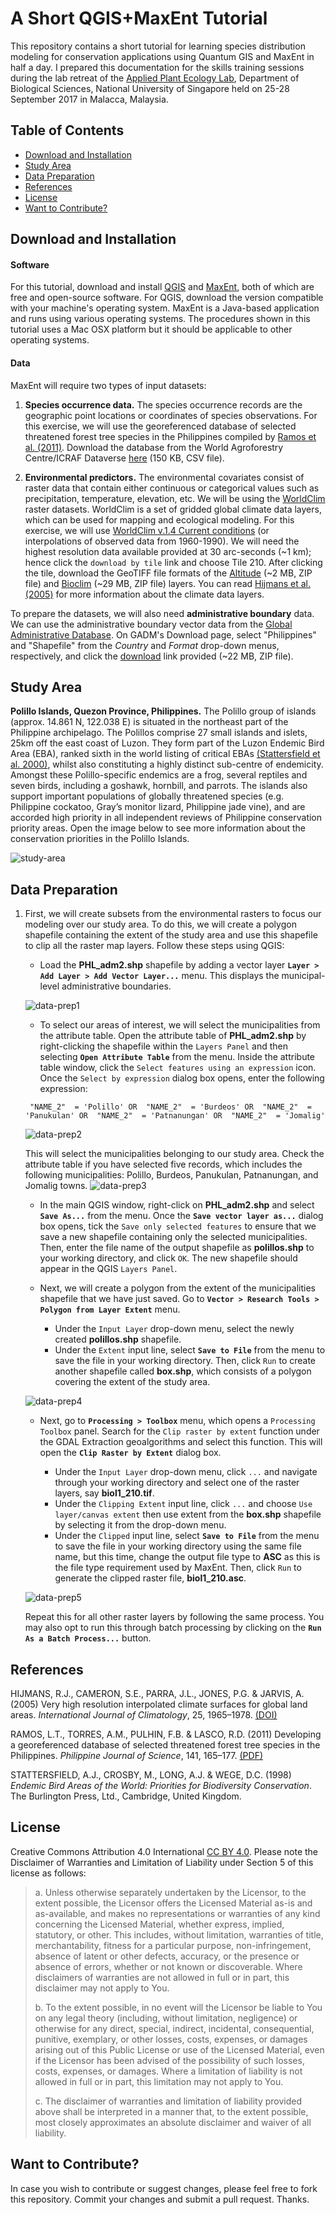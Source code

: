 # A Short QGIS+MaxEnt Tutorial
This repository contains a short tutorial for learning species distribution modeling for conservation applications using Quantum GIS and MaxEnt in half a day. I prepared this documentation for the skills training sessions during the lab retreat of the [Applied Plant Ecology Lab](https://www.appliedplantecology.org), Department of Biological Sciences, National University of Singapore held on 25-28 September 2017 in Malacca, Malaysia.


## Table of Contents
- [Download and Installation](#download)
- [Study Area](#study_area)
- [Data Preparation](#data_preparation)
- [References](#references)
- [License](#license)
- [Want to Contribute?](#contribute)


<a name="download"></a>
## Download and Installation

#### Software
For this tutorial, download and install [QGIS](http://www.qgis.org/en/site/forusers/download.html) and [MaxEnt](https://biodiversityinformatics.amnh.org/open_source/maxent/), both of which are free and open-source software. For QGIS, download the version compatible with your machine's operating system. MaxEnt is a Java-based application and runs using various operating systems. The procedures shown in this tutorial uses a Mac OSX platform but it should be applicable to other operating systems.

#### Data
MaxEnt will require two types of input datasets:

1. **Species occurrence data.** The species occurrence records are the geographic point locations or coordinates of species observations. For this exercise, we will use the georeferenced database of selected threatened forest tree species in the Philippines compiled by [Ramos et al. (2011)](#ramos_etal_2011). Download the database from the World Agroforestry Centre/ICRAF Dataverse [here](https://dataverse.harvard.edu/dataset.xhtml?persistentId=doi:10.7910/DVN/24818) (150 KB, CSV file).

2. **Environmental predictors.** The environmental covariates consist of raster data that contain either continuous or categorical values such as precipitation, temperature, elevation, etc. We will be using the [WorldClim](http://www.worldclim.org) raster datasets. WorldClim is a set of gridded global climate data layers, which can be used for mapping and ecological modeling. For this exercise, we will use [WorldClim v.1.4 Current conditions](http://www.worldclim.org/current) (or interpolations of observed data from 1960-1990). We will need the highest resolution data available provided at 30 arc-seconds (~1 km); hence click the `download by tile` link and choose Tile 210. After clicking the tile, download the GeoTIFF file formats of the [Altitude](http://biogeo.ucdavis.edu/data/climate/worldclim/1_4/tiles/cur/alt_210_tif.zip) (~2 MB, ZIP file) and [Bioclim](http://biogeo.ucdavis.edu/data/climate/worldclim/1_4/tiles/cur/bio_210_tif.zip) (~29 MB, ZIP file) layers. You can read [Hijmans et al. (2005)](#hijmans_etal_2005) for more information about the climate data layers.

To prepare the datasets, we will also need **administrative boundary** data. We can use the administrative boundary vector data from the [Global Administrative Database](http://www.gadm.org/country). On GADM's Download page, select "Philippines" and "Shapefile" from the *Country* and *Format* drop-down menus, respectively, and click the [download](http://biogeo.ucdavis.edu/data/gadm2.8/shp/PHL_adm_shp.zip) link provided (~22 MB, ZIP file).


<a name="study_area"></a>
## Study Area
**Polillo Islands, Quezon Province, Philippines.** The Polillo group of islands (approx. 14.861 N, 122.038 E) is situated in the northeast part of the Philippine archipelago. The Polillos comprise 27 small islands and islets, 25km off the east coast of Luzon. They form part of the Luzon Endemic Bird Area (EBA), ranked sixth in the world listing of critical EBAs [(Stattersfield et al. 2000)](#stattersfield_etal_1998), whilst also constituting a highly distinct sub-centre of endemicity. Amongst these Polillo-specific endemics are a frog, several reptiles and seven birds, including a goshawk, hornbill, and parrots. The islands also support important populations of globally threatened species (e.g. Philippine cockatoo, Gray’s monitor lizard, Philippine jade vine), and are accorded high priority in all independent reviews of Philippine conservation priority areas. Open the image below to see more information about the conservation priorities in the Polillo Islands.

![study-area](https://github.com/dondealban/tutorial-qgis-maxent/blob/master/poster/WCSPposter.jpg)

<a name="data_preparation"></a>
## Data Preparation

1. First, we will create subsets from the environmental rasters to focus our modeling over our study area. To do this, we will create a polygon shapefile containing the extent of the study area and use this shapefile to clip all the raster map layers. Follow these steps using QGIS:

    - Load the **PHL_adm2.shp** shapefile by adding a vector layer **`Layer > Add Layer > Add Vector Layer...`** menu. This displays the municipal-level administrative boundaries.

    ![data-prep1](https://github.com/dondealban/tutorial-qgis-maxent/blob/master/screenshots/qgis_data-prep-01a.png)

    - To select our areas of interest, we will select the municipalities from the attribute table. Open the attribute table of **PHL_adm2.shp** by right-clicking the shapefile within the `Layers Panel` and then selecting **`Open Attribute Table`** from the menu. Inside the attribute table window, click the `Select features using an expression` icon. Once the `Select by expression` dialog box opens, enter the following expression:
    ```
     "NAME_2"  = 'Polillo' OR  "NAME_2"  = 'Burdeos' OR  "NAME_2"  = 'Panukulan' OR  "NAME_2"  = 'Patnanungan' OR  "NAME_2"  = 'Jomalig'
    ```

    ![data-prep2](https://github.com/dondealban/tutorial-qgis-maxent/blob/master/screenshots/qgis_data-prep-02.png)

    This will select the municipalities belonging to our study area. Check the attribute table if you have selected five records, which includes the following municipalities: Polillo, Burdeos, Panukulan, Patnanungan, and Jomalig towns.
    ![data-prep3](https://github.com/dondealban/tutorial-qgis-maxent/blob/master/screenshots/qgis_data-prep-03.png)

    - In the main QGIS window, right-click on **PHL_adm2.shp** and select **`Save As...`** from the menu. Once the **`Save vector layer as...`** dialog box opens, tick the `Save only selected features` to ensure that we save a new shapefile containing only the selected municipalities. Then, enter the file name of the output shapefile as **polillos.shp** to your working directory, and click `OK`. The new shapefile should appear in the QGIS `Layers Panel`.

    - Next, we will create a polygon from the extent of the municipalities shapefile that we have just saved. Go to **`Vector > Research Tools > Polygon from Layer Extent`** menu.

      + Under the `Input Layer` drop-down menu, select the newly created **polillos.shp** shapefile.
      + Under the `Extent` input line, select **`Save to File`** from the menu to save the file in your working directory. Then, click `Run` to create another shapefile called **box.shp**, which consists of a polygon covering the extent of the study area.

    ![data-prep4](https://github.com/dondealban/tutorial-qgis-maxent/blob/master/screenshots/qgis_data-prep-04.png)

    - Next, go to **`Processing > Toolbox`** menu, which opens a `Processing Toolbox` panel. Search for the `Clip raster by extent` function under the GDAL Extraction geoalgorithms and select this function. This will open the **`Clip Raster by Extent`** dialog box.

      + Under the `Input Layer` drop-down menu, click `...` and navigate through your working directory and select one of the raster layers, say **biol1_210.tif**.
      + Under the `Clipping Extent` input line, click `...` and choose `Use layer/canvas extent` then use extent from the **box.shp** shapefile by selecting it from the drop-down menu.
      + Under the `Clipped` input line, select **`Save to File`** from the menu to save the file in your working directory using the same file name, but this time, change the output file type to **ASC** as this is the file type requirement used by MaxEnt. Then, click `Run` to generate the clipped raster file, **biol1_210.asc**.

    ![data-prep5](https://github.com/dondealban/tutorial-qgis-maxent/blob/master/screenshots/qgis_data-prep-05a.png)

    Repeat this for all other raster layers by following the same process. You may also opt to run this through batch processing by clicking on the **`Run As a Batch Process...`** button.  

<a name="references"></a>
## References

<a name="hijmans_etal_2005"></a>
HIJMANS, R.J., CAMERON, S.E., PARRA, J.L., JONES, P.G. & JARVIS, A. (2005) Very high resolution interpolated climate surfaces for global land areas. *International Journal of Climatology*, 25, 1965–1978. [(DOI)](https://dx.doi.org/10.1002/joc.1276)

<a name="ramos_etal_2011"></a>
RAMOS, L.T., TORRES, A.M., PULHIN, F.B. & LASCO, R.D. (2011) Developing a georeferenced database of selected threatened forest tree species in the Philippines. *Philippine Journal of Science*, 141, 165–177. [(PDF)](http://philjournalsci.dost.gov.ph/pdf/pjs%20pdf/vol141no2/pdf/Developing_a_Georeferenced_Database.pdf)

<a name="stattersfield_etal_1998"></a>
STATTERSFIELD, A.J., CROSBY, M., LONG, A.J. & WEGE, D.C. (1998) *Endemic Bird Areas of the World: Priorities for Biodiversity Conservation*. The Burlington Press, Ltd., Cambridge, United Kingdom.


<a name="license"></a>
## License
Creative Commons Attribution 4.0 International [CC BY 4.0](https://creativecommons.org/licenses/by/4.0/). Please note the Disclaimer of Warranties and Limitation of Liability under Section 5 of this license as follows:

> a. Unless otherwise separately undertaken by the Licensor, to the extent possible, the Licensor offers the Licensed Material as-is and as-available, and makes no representations or warranties of any kind concerning the Licensed Material, whether express, implied, statutory, or other. This includes, without limitation, warranties of title, merchantability, fitness for a particular purpose, non-infringement, absence of latent or other defects, accuracy, or the presence or absence of errors, whether or not known or discoverable. Where disclaimers of warranties are not allowed in full or in part, this disclaimer may not apply to You.
>
> b. To the extent possible, in no event will the Licensor be liable to You on any legal theory (including, without limitation, negligence) or otherwise for any direct, special, indirect, incidental, consequential, punitive, exemplary, or other losses, costs, expenses, or damages arising out of this Public License or use of the Licensed Material, even if the Licensor has been advised of the possibility of such losses, costs, expenses, or damages. Where a limitation of liability is not allowed in full or in part, this limitation may not apply to You.
>
> c. The disclaimer of warranties and limitation of liability provided above shall be interpreted in a manner that, to the extent possible, most closely approximates an absolute disclaimer and waiver of all liability.

<a name="contribute"></a>
## Want to Contribute?
In case you wish to contribute or suggest changes, please feel free to fork this repository. Commit your changes and submit a pull request. Thanks.
